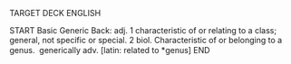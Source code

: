 TARGET DECK
ENGLISH

START
Basic
Generic
Back: adj. 1 characteristic of or relating to a class; general, not specific or special. 2 biol. Characteristic of or belonging to a genus.  generically adv. [latin: related to *genus]
END
